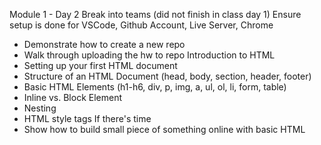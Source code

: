 Module 1 - Day 2
Break into teams (did not finish in class day 1)
Ensure setup is done for VSCode, Github Account, Live Server, Chrome

- Demonstrate how to create a new repo
- Walk through uploading the hw to repo
  Introduction to HTML
- Setting up your first HTML document
- Structure of an HTML Document (head, body, section, header, footer)
- Basic HTML Elements (h1-h6, div, p, img, a, ul, ol, li, form, table)
- Inline vs. Block Element
- Nesting
- HTML style tags
  If there's time
- Show how to build small piece of something online with basic HTML

